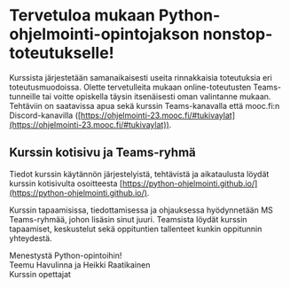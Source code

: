 # Tervetuloa mukaan Python-ohjelmointi-opintojakson nonstop-toteutukselle!

Kurssista järjestetään samanaikaisesti useita rinnakkaisia toteutuksia eri toteutusmuodoissa. Olette tervetulleita mukaan online-toteutusten Teams-tunneille tai voitte opiskella täysin itsenäisesti oman valintanne mukaan. Tehtäviin on saatavissa apua sekä kurssin Teams-kanavalla että mooc.fi:n Discord-kanavilla ([https://ohjelmointi-23.mooc.fi/#tukivaylat](https://ohjelmointi-23.mooc.fi/#tukivaylat)).

## Kurssin kotisivu ja Teams-ryhmä

Tiedot kurssin käytännön järjestelyistä, tehtävistä ja aikataulusta löydät kurssin kotisivulta osoitteesta [https://python-ohjelmointi.github.io/](https://python-ohjelmointi.github.io/).

Kurssin tapaamisissa, tiedottamisessa ja ohjauksessa hyödynnetään MS Teams-ryhmää, johon lisäsin sinut juuri. Teamsista löydät kurssin tapaamiset, keskustelut sekä oppituntien tallenteet kunkin oppitunnin yhteydestä.


Menestystä Python-opintoihin!<br />
Teemu Havulinna ja Heikki Raatikainen<br />
Kurssin opettajat
